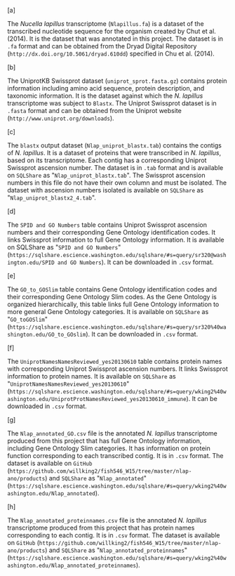 [a]

The *Nucella lapillus* transcriptome (`Nlapillus.fa`) is a dataset of the transcribed nucleotide sequence for the organism created by Chut et al. (2014). It is the dataset that was annotated in this project. The dataset is in `.fa` format and can be obtained from the Dryad Digital Repository (`http://dx.doi.org/10.5061/dryad.610dd`) specified in Chu et al. (2014).

[b]


The UniprotKB Swissprot dataset (`uniprot_sprot.fasta.gz`) contains protein information including amino acid sequence, protein description, and taxonomic information. It is the dataset against which the *N. lapillus* transcriptome was subject to `Blastx`. The Uniprot Swissprot dataset is in `.fasta` format and can be obtained from the Uniprot website (`http://www.uniprot.org/downloads`).


[c]

The `blastx` output dataset (`Nlap_uniprot_blastx.tab`) contains the contigs of *N. lapillus*. It is a dataset of proteins that were transcribed in *N. lapillus*, based on its transcriptome. Each contig has a corresponding Uniprot Swissprot ascension number. The dataset is in `.tab` format and is available on `SQLShare` as "`Nlap_uniprot_blastx.tab`". The Swissprot ascension numbers in this file do not have their own column and must be isolated. The dataset with ascension numbers isolated is available on `SQLShare` as "`Nlap_uniprot_blastx2_4.tab`".

[d]

The `SPID and GO Numbers` table contains Uniprot Swissprot ascension numbers and their corresponding Gene Ontology identification codes. It links Swissprot information to full Gene Ontology information. It is available on SQLShare as "`SPID and GO Numbers`" (`https://sqlshare.escience.washington.edu/sqlshare/#s=query/sr320@washington.edu/SPID and GO Numbers`). It can be downloaded in `.csv` format.

[e]

The `GO_to_GOSlim` table contains Gene Ontology identification codes and their corresponding Gene Ontology Slim codes. As the Gene Ontology is organized hierarchically, this table links full Gene Ontology information to more general Gene Ontology categories. It is available on `SQLShare` as "`GO_toGOSlim`" (`https://sqlshare.escience.washington.edu/sqlshare/#s=query/sr320%40washington.edu/GO_to_GOslim`). It can be downloaded in `.csv` format.

[f]

The `UniprotNamesNamesReviewed_yes20130610` table contains protein names with corresponding Uniprot Swissprot ascension numbers. It links Swissprot information to protein names. It is available on `SQLShare` as "`UniprotNamesNamesReviewed_yes20130610`" (`https://sqlshare.escience.washington.edu/sqlshare/#s=query/wking2%40washington.edu/UniprotProtNamesReviewed_yes20130610_immune`). It can be downloaded in `.csv` format. 

[g]

The `Nlap_annotated_GO.csv` file is the annotated *N. lapillus* transcriptome produced from this project that has full Gene Ontology information, including Gene Ontology Slim categories. It has information on protein function corresponding to each transcribed contig. It is in `.csv` format. The dataset is available on `GitHub` (`https://github.com/willking2/fish546_W15/tree/master/nlap-ano/products`) and `SQLShare` as "`Nlap_annotated`" (`https://sqlshare.escience.washington.edu/sqlshare/#s=query/wking2%40washington.edu/Nlap_annotated`).

[h]

The `Nlap_annotated_proteinnames.csv` file is the annotated *N. lapillus* transcriptome produced from this project that has protein names corresponding to each contig. It is in `.csv` format. The dataset is available on `GitHub` (`https://github.com/willking2/fish546_W15/tree/master/nlap-ano/products`) and `SQLShare` as "`Nlap_annotated_proteinnames`" (`https://sqlshare.escience.washington.edu/sqlshare/#s=query/wking2%40washington.edu/Nlap_annotated_proteinnames`).
